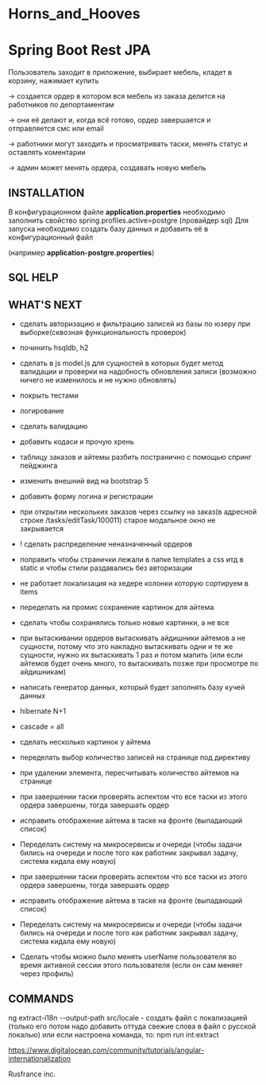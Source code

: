 # Horns_and_Hooves

Spring Boot Rest JPA
=============================
Пользователь заходит в приложение, выбирает мебель, кладет в корзину, нажимает купить 

-> создается ордер в котором вся мебель из заказа делится на работников по депортаментам

-> они её делают и, когда всё готово, ордер завершается и отправляется смс или email

-> работники могут заходить и просматривать таски, менять статус и оставлять коментарии

-> админ может менять ордера, создавать новую мебель

INSTALLATION
------------
В конфигурационном файле <b>application.properties</b> необходимо заполнить свойство 
spring.profiles.active=postgre (провайдер sql)
Для запуска необходимо создать базу данных и добавить её в конфигурационный файл 

(например <b>application-postgre.properties</b>)

SQL HELP
-----------

WHAT'S NEXT
-----------
- сделать авторизацию и фильтрацию записей из базы по юзеру при выборке(сквозная функциональность проверок)
- починить hsqldb, h2
- сделать в js model.js для сущностей в которых будет метод валидации и проверки на надобность обновления записи
  (возможно ничего не изменилось и не нужно обновлять)
- покрыть тестами
- логирование
- сделать валидацию
- добавить кодаси и прочую хрень
- таблицу заказов и айтемы разбить постранично с помощью спринг пейджинга
- изменить внешний вид на bootstrap 5
- добавить форму логина и регистрации
- при открытии нескольких заказов через ссылку на заказ(в адресной строке /tasks/editTask/100011)
    старое модальное окно  не закрывается
- ! сделать распределение неназначенный ордеров
- поправить чтобы странички лежали в папке templates а css итд в static и чтобы стили раздавались без авторизации
- не работает локализация на хедере колонки которую сортируем в items
- переделать на промис сохранение картинок для айтема
- сделать чтобы сохранялись только новые картинки, а не все

- при вытаскивании ордеров вытаскивать айдишники айтемов а не сущности, потому что это накладно вытаскивать одни и те же сущности, 
    нужно их вытаскивать 1 раз и потом мапить (или если айтемов будет очень много, то вытаскивать позже при просмотре по айдишникам)
- написать генератор данных, который будет заполнять базу кучей данных
- hibernate N+1
- cascade = all
- сделать несколько картинок у айтема
- переделать выбор количество записей на странице под директиву
- при удалении элемента, пересчитывать количество айтемов на странице

- при завершении таски проверять аспектом что все таски из этого ордера завершены, тогда завершать ордер
- исправить отображение айтема в таске на фронте (выпадающий список)

- Переделать систему на микросервисы и очереди (чтобы задачи бились на очереди и после того как работник закрывал задачу, 
  система кидала ему новую)

- при завершении таски проверять аспектом что все таски из этого ордера завершены, тогда завершать ордер
- исправить отображение айтема в таске на фронте (выпадающий список)

- Переделать систему на микросервисы и очереди (чтобы задачи бились на очереди и после того как работник закрывал задачу, 
  система кидала ему новую)

- Сделать чтобы можно было менять userName пользователя во время активной сессии этого пользователя (если он сам меняет через профиль)

COMMANDS
-----------
ng extract-i18n --output-path src/locale - создать файл с локализацией (только его потом надо 
добавить оттуда свежие слова в файл с русской локалью)
или если настроена команда, то: npm run int:extract

https://www.digitalocean.com/community/tutorials/angular-internationalization

Rusfrance inc.
